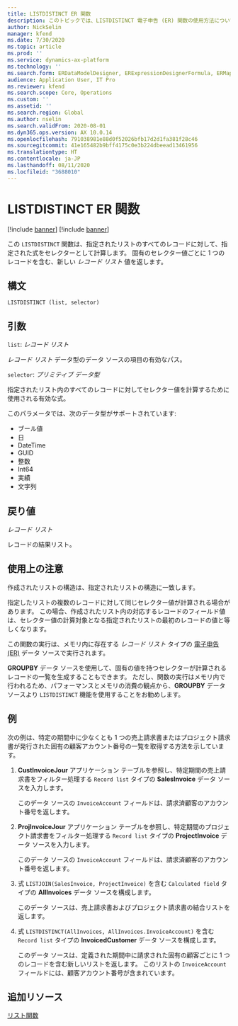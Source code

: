```yaml
---
title: LISTDISTINCT ER 関数
description: このトピックでは、LISTDISTINCT 電子申告 (ER) 関数の使用方法についての情報を提供します。
author: NickSelin
manager: kfend
ms.date: 7/30/2020
ms.topic: article
ms.prod: ''
ms.service: dynamics-ax-platform
ms.technology: ''
ms.search.form: ERDataModelDesigner, ERExpressionDesignerFormula, ERMappedFormatDesigner, ERModelMappingDesigner
audience: Application User, IT Pro
ms.reviewer: kfend
ms.search.scope: Core, Operations
ms.custom: ''
ms.assetid: ''
ms.search.region: Global
ms.author: nselin
ms.search.validFrom: 2020-08-01
ms.dyn365.ops.version: AX 10.0.14
ms.openlocfilehash: 791038981e88d0f52026bfb17d2d1fa381f28c46
ms.sourcegitcommit: 41e165482b9bff4175c0e3b224dbeead13461956
ms.translationtype: HT
ms.contentlocale: ja-JP
ms.lasthandoff: 08/11/2020
ms.locfileid: "3688010"
---
```

# <a name="listdistinct-er-function"></a>LISTDISTINCT ER 関数

[!include [banner](../includes/banner.md)]
[!include [banner](../includes/preview-banner.md)]

この `LISTDISTINCT` 関数は、指定されたリストのすべてのレコードに対して、指定された式をセレクターとして計算します。 固有のセレクター値ごとに 1 つのレコードを含む、新しい *レコード リスト* 値を返します。

## <a name="syntax"></a>構文

```
LISTDISTINCT (list, selector)
```

## <a name="arguments"></a>引数

`list`: *レコード リスト*

*レコード リスト* データ型のデータ ソースの項目の有効なパス。

`selector`: *プリミティブ データ型*

指定されたリスト内のすべてのレコードに対してセレクター値を計算するために使用される有効な式。

このパラメータでは、次のデータ型がサポートされています:

- ブール値
- 日
- DateTime
- GUID
- 整数
- Int64
- 実績
- 文字列

## <a name="return-values"></a>戻り値

*レコード リスト*

レコードの結果リスト。

## <a name="usage-notes"></a>使用上の注意

作成されたリストの構造は、指定されたリストの構造に一致します。

指定したリストの複数のレコードに対して同じセレクター値が計算される場合があります。 この場合、作成されたリスト内の対応するレコードのフィールド値は、セレクター値の計算対象となる指定されたリストの最初のレコードの値と等しくなります。

この関数の実行は、メモリ内に存在する *レコード リスト* タイプの [電子申告 (ER)](general-electronic-reporting.md) データ ソースで実行されます。

**GROUPBY** データ ソースを使用して、固有の値を持つセレクターが計算されるレコードの一覧を生成することもできます。 ただし、関数の実行はメモリ内で行われるため、パフォーマンスとメモリの消費の観点から、**GROUPBY** データ ソースより `LISTDISTINCT` 機能を使用することをお勧めします。

## <a name="example"></a>例

次の例は、特定の期間中に少なくとも 1 つの売上請求書またはプロジェクト請求書が発行された固有の顧客アカウント番号の一覧を取得する方法を示しています。

1. **CustInvoiceJour** アプリケーション テーブルを参照し、特定期間の売上請求書をフィルター処理する `Record list` タイプの **SalesInvoice** データ ソースを入力します。

    このデータ ソースの `InvoiceAccount` フィールドは、請求済顧客のアカウント番号を返します。

2. **ProjInvoiceJour** アプリケーション テーブルを参照し、特定期間のプロジェクト請求書をフィルター処理する `Record list` タイプの **ProjectInvoice** データ ソースを入力します。

    このデータ ソースの `InvoiceAccount` フィールドは、請求済顧客のアカウント番号を返します。

3. 式 `LISTJOIN(SalesInvoice, ProjectInvoice)` を含む `Calculated field` タイプの **AllInvoices** データ ソースを構成します。

    このデータ ソースは、売上請求書およびプロジェクト請求書の結合リストを返します。

4. 式 `LISTDISTINCT(AllInvoices, AllInvoices.InvoiceAccount)` を含む `Record list` タイプの **InvoicedCustomer** データ ソースを構成します。

    このデータ ソースは、定義された期間中に請求された固有の顧客ごとに 1 つのレコードを含む新しいリストを返します。 このリストの `InvoiceAccount` フィールドには、顧客アカウント番号が含まれています。

## <a name="additional-resources"></a>追加リソース

[リスト関数](er-functions-category-list.md)

